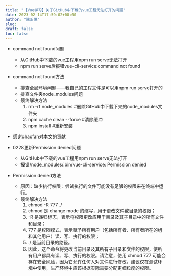 ```yaml
---
title: "【Vue学习】关于GitHub中下载的vue工程无法打开的问题"
date: 2023-02-14T17:59:02+08:00
author: "陈昕悦"
slug:
draft: false
toc: false
---
```


- command not found问题
  - 从GitHub中下载的vue工程用npm run serve无法打开
  - npm run serve后报错vue-cli-service:command not found

- command not found方法
  - 排查全局环境问题——我自己的工程文件是可以用npm run serve打开的
  - 排查文件夹node_modules问题
  - 最终解决方法
    1. rm -rf node_modules  #删除GitHub中下载下来的node_modules文件夹
    2. npm cache clean --force  #清除缓冲
    3. npm install  #重新安装

- 感谢chaofan对本文的贡献

- 0228更新Permission denied问题
  - 从GitHub中下载的vue工程用npm run serve无法打开
  - 报错/node_modules/.bin/vue-cli-service: Permission denied

- Permission denied方法
  - 原因：缺少执行权限：尝试执行的文件可能没有足够的权限来在终端中运行。
  - 最终解决方法
    1. chmod -R 777 ./
    2. chmod 是 change mode 的缩写，用于更改文件或目录的权限；
    3. -R 是递归标志，表示将权限更改应用于目录及其子目录中的所有文件和目录；
    4. 777 是权限模式，表示赋予所有用户（包括所有者、所有者所在的组和其他用户）读、写、执行的权限；
    5. ./ 是当前目录的路径。
    6. 因此，这个命令将更改当前目录及其所有子目录和文件的权限，使所有用户都具有读、写、执行的权限。请注意，使用 chmod 777 可能会存在安全风险，因为它允许任何人对文件进行修改，建议仅在测试环境中使用，生产环境中应该根据实际需要分配更细粒度的权限。
